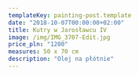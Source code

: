 ```yaml
---
templateKey: painting-post.template
date: "2018-10-07T00:00:00+02:00"
title: Kutry w Jarosławcu IV
image: /img/IMG_3707-Edit.jpg
price_pln: "1200"
measures: 50 x 70 cm
description: "Olej na płótnie"
---
```

